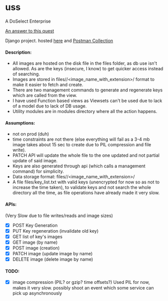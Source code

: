 # uss
A DoSelect Enterprise

[An answer to this quest](https://github.com/doselect/quests/blob/master/backend-developer/image-api.md)

Django project. hosted [here](https://jonny-quest.herokuapp.com/api/v1/ping/) and [Postman Collection](https://www.getpostman.com/collections/c32066d8845bd2442dd2)

#### Description:
* All images are hosted on the disk file in the files folder, as db use isn't allowed. As are the keys (insecure, I know) to get quicker access instead of searching.
* Images are stored in files/<key>/<image_name_with_extension>/ format to make it easier to fetch and create.
* There are two management commands to generate and regenerate keys which are called from the view.
* I have used Function based views as Viewsets can't be used due to lack of a model due to lack of DB usage.
* Utility modules are in modules directory where all the action happens.

#### Assumptions:
* not on prod (duh)
* time constraints are not there (else everything will fail as a 3-4 mb image takes about 15 sec to create due to PIL compression and file write).
* PATCH API will update the whole file to the one updated and not partial update of said image.
* Keys are also generated through api (which calls a management command) for simplicity.
* Data storage format: files/<key>/<image_name_with_extension>/
* A file files/key_list.txt with valid keys (unencrypted for now so as not to increase the time taken), to validate keys and not search the whole directory all the time, as file operations have already made it very slow.


#### APIs:
(Very Slow due to file writes/reads and image sizes)
* [x] POST Key Generation
* [x] PUT Key regeneration (invalidate old key)
* [x] GET list of key's images
* [x] GET image (by name)
* [x] POST image (creation)
* [x] PATCH image (update image by name)
* [x] DELETE image (delete image by name)

#### TODO:
* [x] image compression (PIL? or gzip? time offsets?)
Used PIL for now, makes it very slow. possibly shoot an event which some service can pick up asynchronously
